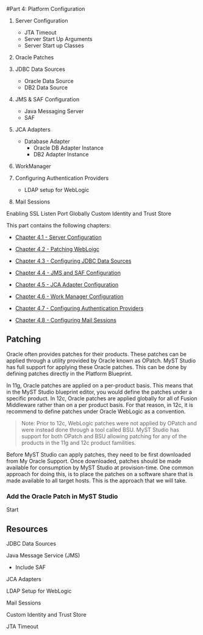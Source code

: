 #Part 4: Platform Configuration


1. Server Configuration
   * JTA Timeout
   * Server Start Up Arguments
   * Server Start up Classes

1. Oracle Patches

1. JDBC Data Sources
   * Oracle Data Source
   * DB2 Data Source

1. JMS & SAF Configuration
   * Java Messaging Server
   * SAF

1. JCA Adapters
   * Database Adapter
     * Oracle DB Adapter Instance
     * DB2 Adapter Instance

1. WorkManager

1. Configuring Authentication Providers
   * LDAP setup for WebLogic

1. Mail Sessions



Enabling SSL Listen Port Globally
Custom Identity and Trust Store

This part contains the following chapters:

* [Chapter 4.1 - Server Configuration](/part4/4.1.weblogicServerConfiguration/4.1.0.weblogicServerConfiguration.md)   

* [Chapter 4.2 - Patching WebLoigc](/part4/4.2.createPlatformModel/3.2.0.createPlatformModel.md)

* [Chapter 4.3 - Configuring JDBC Data Sources](/part4/4.3.provisionPlatformInstance/3.3.0.provisionPlatformInstance.md)

* [Chapter 4.4 - JMS and SAF Configuration](/part4/4.4.editPlatformBlueprint/3.4.0.editPlatformBlueprint.md)

* [Chapter 4.5 - JCA Adapter Configuration](/part4/4.5.updatingPlatformConfiguration/3.5.0.updatingPlatformConfiguration.md)

* [Chapter 4.6 - Work Manager Configuration](/part4/4.6.managingPlatformInstances/3.6.0.managingPlatformInstances.md)

* [Chapter 4.7 - Configuring Authentication Providers](/part4/4.7.introspectPlatformBlueprint/3.7.0.introspectPlatformBlueprint.md)

* [Chapter 4.8 - Configuring Mail Sessions](/part4/4.8.sideBySideUpgrade/4.8.0.sideBySideUpgrade.md)



## Patching
Oracle often provides patches for their products. These patches can be applied through a utility provided by Oracle known as OPatch. MyST Studio has full support for applying these Oracle patches. This can be done by defining patches directly in the Platform Blueprint.

In 11g, Oracle patches are applied on a per-product basis. This means that in the MyST Studio blueprint editor, you would define the patches under a specific product. In 12c, Oracle patches are applied globally for all of Fusion Middleware rather than on a per product basis. For that reason, in 12c, it is recommend to define patches under Oracle WebLogic as a convention.

> Note: Prior to 12c, WebLogic patches were not applied by OPatch and were instead done through a tool called BSU. MyST Studio has support for both OPatch and BSU allowing patching for any of the products in the 11g and 12c product familities.

Before MyST Studio can apply patches, they need to be first downloaded from My Oracle Support. Once downloaded, patches should be made available for consumption by MyST Studio at provision-time. One common approach for doing this, is to place the patches on a software share that is made available to all target hosts. This is the approach that we will take.




### Add the Oracle Patch in MyST Studio





Start



## Resources

JDBC Data Sources

Java Message Service (JMS)
- Include SAF

JCA Adapters

LDAP Setup for WebLogic

Mail Sessions

Custom Identity and Trust Store

JTA Timeout
